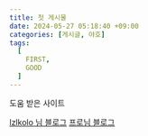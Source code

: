 ```yaml
---
title: 첫 게시물
date: 2024-05-27 05:18:40 +09:00
categories: [게시글, 야호]
tags:
  [
    FIRST,
    GOOD
  ]
---
```


도움 받은 사이트

[lzlkolo 님 블로그](https://velog.io/@lzlko/github-%EB%B8%94%EB%A1%9C%EA%B7%B8)
[프로님 블로그](https://devpro.kr/categories/)